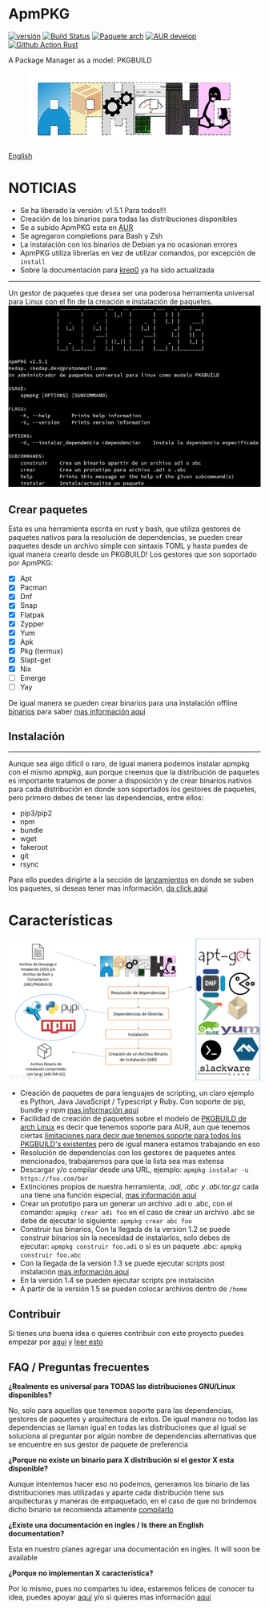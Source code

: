 # ApmPKG
[![versión](https://img.shields.io/github/v/release/kedap/apmpkg)](https://github.com/Kedap/apmpkg/releases/) [![Build Status](https://travis-ci.com/Kedap/apmpkg.svg?branch=main)](https://travis-ci.com/Kedap/apmpkg) [![Paquete arch](https://img.shields.io/aur/version/apmpkg)](https://aur.archlinux.org/packages/apmpkg) [![AUR develop](https://img.shields.io/aur/version/apmpkg-git-dev)](https://aur.archlinux.org/packages/apmpkg-git-dev) [![Github Action Rust](https://img.shields.io/github/workflow/status/kedap/apmpkg/Rust)](https://github.com/Kedap/apmpkg/actions)

A Package Manager as a model: PKGBUILD
<p align="center">
  <img src="https://raw.githubusercontent.com/Kedap/apmpkg/main/img/logo.png" />
</p>

[English](./README_en.md)

# NOTICIAS
- Se ha liberado la versión: v1.5.1 Para todos!!!
- Creación de los binarios para todas las distribuciones disponibles
- Se a subido ApmPKG esta en [AUR](https://aur.archlinux.org/packages/apmpkg/)
- Se agregaron completions para Bash y Zsh
- La instalación con los binarios de Debian ya no ocasionan errores
- ApmPKG utiliza librerías en vez de utilizar comandos, por excepción de `install`
- Sobre la documentación para [krep0](krep0.bitbucket.io/) ya ha sido actualizada

* * *
Un gestor de paquetes que desea ser una poderosa herramienta universal para Linux con el fin de la creación e instalación de paquetes.
![Captura](img/captura_prin.png)

## Crear paquetes

Esta es una herramienta escrita en rust y bash, que utiliza gestores de paquetes nativos para la resolución de dependencias, se pueden crear paquetes desde un archivo simple con sintaxis TOML y hasta puedes de igual manera crearlo desde un PKGBUILD!
Los gestores que son soportado por ApmPKG:

- [x] Apt
- [x] Pacman
- [x] Dnf
- [x] Snap
- [x] Flatpak
- [x] Zypper
- [x] Yum
- [x] Apk
- [x] Pkg (termux)
- [x] Slapt-get
- [x] Nix
- [ ] Emerge
- [ ] Yay

De igual manera se pueden crear binarios para una instalación offline [binarios](doc/modos_de_instalacion.md/#instalacion-desde-un-archivo-binario-de-instalacion) para saber [mas información aquí](doc/modos_de_instalacion.md)

## Instalación
* * *
Aunque sea algo difícil o raro, de igual manera podemos instalar apmpkg con el mismo apmpkg, aun porque creemos que la distribución de paquetes es importante tratamos de poner a disposición y de crear binarios nativos para cada distribución en donde son soportados los gestores de paquetes,  pero primero debes de tener las dependencias, entre ellos: 
- pip3/pip2
- npm
- bundle
- wget
- fakeroot
- git
- rsync

Para ello puedes dirigirte a la sección de [lanzamientos](https://github.com/Kedap/apmpkg/releases/) en donde se suben los paquetes, si deseas tener mas información, [da click aquí](doc/instalacion.md)

# Características
![Esquema](img/esquema.png)

- Creación de paquetes de para lenguajes de scripting, un claro ejemplo es Python, Java JavaScript / Typescript y Ruby. Con soporte de pip, bundle y npm [mas información aquí](doc/creando_paquetes.md/#adi)
- Facilidad de creación de paquetes sobre el modelo de [PKGBUILD de arch Linux](https://wiki.archlinux.org/index.php/PKGBUILD) es decir que tenemos soporte para AUR, aun que tenemos ciertas [limitaciones para decir que tenemos soporte para todos los PKGBUILD's existentes](doc/creando_paquetes.md/#complicaciones-abc) pero de igual manera estamos trabajando en eso
- Resolución de dependencias con los gestores de paquetes antes mencionados, trabajaremos para que la lista sea mas extensa
- Descargar y/o compilar desde una URL, ejemplo: `apmpkg instalar -u https://foo.com/bar`
- Extinciones propios de nuestra herramienta, *.adi, .abc y .abi.tar.gz* cada una tiene una función especial, [mas información aquí](doc/modos_de_instalacion.md)
- Crear un prototipo para un generar un archivo .adi o .abc, con el comando: `apmpkg crear adi foo` en el caso de crear un archivo .abc se debe de ejecutar lo siguiente: `apmpkg crear abc foo`
- Construir tus binarios, Con la llegada de la version 1.2 se puede construir binarios sin la necesidad de instalarlos, solo debes de ejecutar: `apmpkg construir foo.adi` o si es un paquete .abc: `apmpkg construir foo.abc`
- Con la llegada de la versión 1.3 se puede ejecutar scripts post instalación [mas información aquí](doc/creando_paquetes.md/#instalacion)
- En la versión 1.4 se pueden ejecutar scripts pre instalación
- A partir de la versión 1.5 se pueden colocar archivos dentro de `/home`

## Contribuir
Si tienes una buena idea o quieres contribuir con este proyecto puedes empezar por [aqui](https://github.com/Kedap/apmpkg/issues) y [leer esto](CONTRIBUTING.md)

## FAQ / Preguntas frecuentes

**¿Realmente es universal para TODAS las distribuciones GNU/Linux disponibles?**

No, solo para aquellas que tenemos soporte para las dependencias, gestores de paquetes y arquitectura de estos.
De igual manera no todas las dependencias se llaman igual en todas las distribuciones que al igual se 
soluciona al preguntar por algún nombre de dependencias alternativas que se encuentre en sus gestor de paquete de preferencia

**¿Porque no existe un binario para X distribución si el gestor X esta disponible?**

Aunque intentemos hacer eso no podemos, generamos los binario de las distribuciones mas utilizadas y aparte cada distribución tiene sus arquitecturas y maneras de empaquetado, en el caso de que no brindemos dicho binario se recomienda altamente [compilarlo](doc/modos_de_instalacion.md)

**¿Existe una documentación en ingles / Is there an English documentation?**

Esta en nuestro planes agregar una documentación en ingles. It will soon be available 

**¿Porque no implementan X característica?**

Por lo mismo, pues no compartes tu idea, estaremos felices de conocer tu idea, puedes apoyar [aquí](https://github.com/Kedap/apmpkg/issues) y/o si quieres mas información [aquí](CONTRIBUTING.md)
